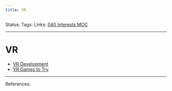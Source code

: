```yaml
---
title: VR
---
```

Status:
Tags:
Links: [040 Interests MOC](out/040-interests-moc.md)
___
# VR
- [VR Development](out/vr-development.md)
- [VR Games to Try](out/vr-games-to-try.md)
___
References: